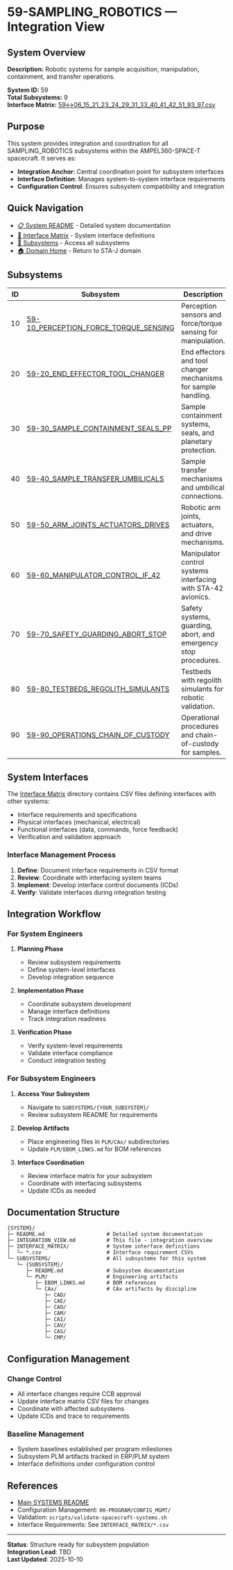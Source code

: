 # 59-SAMPLING_ROBOTICS — Integration View

## System Overview

**Description:** Robotic systems for sample acquisition, manipulation, containment, and transfer operations.

**System ID:** 59  
**Total Subsystems:** 9  
**Interface Matrix:** [59↔06_15_21_23_24_29_31_33_40_41_42_51_93_97.csv](./INTERFACE_MATRIX/59↔06_15_21_23_24_29_31_33_40_41_42_51_93_97.csv)

## Purpose

This system provides integration and coordination for all SAMPLING_ROBOTICS subsystems within the AMPEL360-SPACE-T spacecraft. It serves as:

- **Integration Anchor**: Central coordination point for subsystem interfaces
- **Interface Definition**: Manages system-to-system interface requirements
- **Configuration Control**: Ensures subsystem compatibility and integration

## Quick Navigation

- [📋 System README](./README.md) - Detailed system documentation
- [🔗 Interface Matrix](./INTERFACE_MATRIX/) - System interface definitions
- [📂 Subsystems](./SUBSYSTEMS/) - Access all subsystems
- [🏠 Domain Home](../../README.md) - Return to STA-J domain

## Subsystems

| ID | Subsystem | Description |
|----|-----------|-------------|
| 10 | [59-10_PERCEPTION_FORCE_TORQUE_SENSING](./SUBSYSTEMS/59-10_PERCEPTION_FORCE_TORQUE_SENSING/) | Perception sensors and force/torque sensing for manipulation. |
| 20 | [59-20_END_EFFECTOR_TOOL_CHANGER](./SUBSYSTEMS/59-20_END_EFFECTOR_TOOL_CHANGER/) | End effectors and tool changer mechanisms for sample handling. |
| 30 | [59-30_SAMPLE_CONTAINMENT_SEALS_PP](./SUBSYSTEMS/59-30_SAMPLE_CONTAINMENT_SEALS_PP/) | Sample containment systems, seals, and planetary protection. |
| 40 | [59-40_SAMPLE_TRANSFER_UMBILICALS](./SUBSYSTEMS/59-40_SAMPLE_TRANSFER_UMBILICALS/) | Sample transfer mechanisms and umbilical connections. |
| 50 | [59-50_ARM_JOINTS_ACTUATORS_DRIVES](./SUBSYSTEMS/59-50_ARM_JOINTS_ACTUATORS_DRIVES/) | Robotic arm joints, actuators, and drive mechanisms. |
| 60 | [59-60_MANIPULATOR_CONTROL_IF_42](./SUBSYSTEMS/59-60_MANIPULATOR_CONTROL_IF_42/) | Manipulator control systems interfacing with STA-42 avionics. |
| 70 | [59-70_SAFETY_GUARDING_ABORT_STOP](./SUBSYSTEMS/59-70_SAFETY_GUARDING_ABORT_STOP/) | Safety systems, guarding, abort, and emergency stop procedures. |
| 80 | [59-80_TESTBEDS_REGOLITH_SIMULANTS](./SUBSYSTEMS/59-80_TESTBEDS_REGOLITH_SIMULANTS/) | Testbeds with regolith simulants for robotic validation. |
| 90 | [59-90_OPERATIONS_CHAIN_OF_CUSTODY](./SUBSYSTEMS/59-90_OPERATIONS_CHAIN_OF_CUSTODY/) | Operational procedures and chain-of-custody for samples. |

## System Interfaces

The [Interface Matrix](./INTERFACE_MATRIX/) directory contains CSV files defining interfaces with other systems:

- Interface requirements and specifications
- Physical interfaces (mechanical, electrical)
- Functional interfaces (data, commands, force feedback)
- Verification and validation approach

### Interface Management Process

1. **Define**: Document interface requirements in CSV format
2. **Review**: Coordinate with interfacing system teams
3. **Implement**: Develop interface control documents (ICDs)
4. **Verify**: Validate interfaces during integration testing

## Integration Workflow

### For System Engineers

1. **Planning Phase**
   - Review subsystem requirements
   - Define system-level interfaces
   - Develop integration sequence

2. **Implementation Phase**
   - Coordinate subsystem development
   - Manage interface definitions
   - Track integration readiness

3. **Verification Phase**
   - Verify system-level requirements
   - Validate interface compliance
   - Conduct integration testing

### For Subsystem Engineers

1. **Access Your Subsystem**
   - Navigate to `SUBSYSTEMS/{YOUR_SUBSYSTEM}/`
   - Review subsystem README for requirements

2. **Develop Artifacts**
   - Place engineering files in `PLM/CAx/` subdirectories
   - Update `PLM/EBOM_LINKS.md` for BOM references

3. **Interface Coordination**
   - Review interface matrix for your subsystem
   - Coordinate with interfacing subsystems
   - Update ICDs as needed

## Documentation Structure

```
{SYSTEM}/
├─ README.md                    # Detailed system documentation
├─ INTEGRATION_VIEW.md          # This file - integration overview
├─ INTERFACE_MATRIX/            # System interface definitions
│  └─ *.csv                     # Interface requirement CSVs
└─ SUBSYSTEMS/                  # All subsystems for this system
   └─ {SUBSYSTEM}/
      ├─ README.md              # Subsystem documentation
      └─ PLM/                   # Engineering artifacts
         ├─ EBOM_LINKS.md       # BOM references
         └─ CAx/                # CAx artifacts by discipline
            ├─ CAD/
            ├─ CAE/
            ├─ CAO/
            ├─ CAM/
            ├─ CAI/
            ├─ CAV/
            ├─ CAS/
            └─ CMP/
```

## Configuration Management

### Change Control

- All interface changes require CCB approval
- Update interface matrix CSV files for changes
- Coordinate with affected subsystems
- Update ICDs and trace to requirements

### Baseline Management

- System baselines established per program milestones
- Subsystem PLM artifacts tracked in ERP/PLM system
- Interface definitions under configuration control

## References

- [Main SYSTEMS README](../README.md)
- Configuration Management: `00-PROGRAM/CONFIG_MGMT/`
- Validation: `scripts/validate-spacecraft-systems.sh`
- Interface Requirements: See `INTERFACE_MATRIX/*.csv`

---

**Status**: Structure ready for subsystem population  
**Integration Lead**: TBD  
**Last Updated**: 2025-10-10
